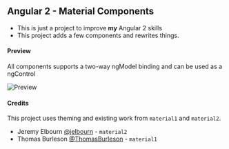 Angular 2 - Material Components
---
- This is just a project to improve **my** Angular 2 skills
- This project adds a few components and rewrites things.

#### Preview
All components supports a two-way ngModel binding and can be used as a ngControl

![Preview](https://i.gyazo.com/981d1fb5fdcd77d6ebe7424c3c859aa8.png)

#### Credits
This project uses theming and existing work from `material1` and `material2`.
- Jeremy Elbourn [@jelbourn](https://github.com/jelbourn) - `material2`
- Thomas Burleson [@ThomasBurleson](https://github.com/ThomasBurleson) - `material1`
